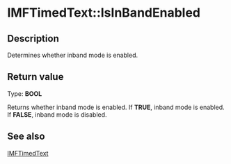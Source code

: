 # IMFTimedText::IsInBandEnabled

## Description

Determines whether inband mode is enabled.

## Return value

Type: **BOOL**

Returns whether inband mode is enabled. If **TRUE**, inband mode is enabled. If **FALSE**, inband mode is disabled.

## See also

[IMFTimedText](https://learn.microsoft.com/windows/desktop/api/mfmediaengine/nn-mfmediaengine-imftimedtext)
